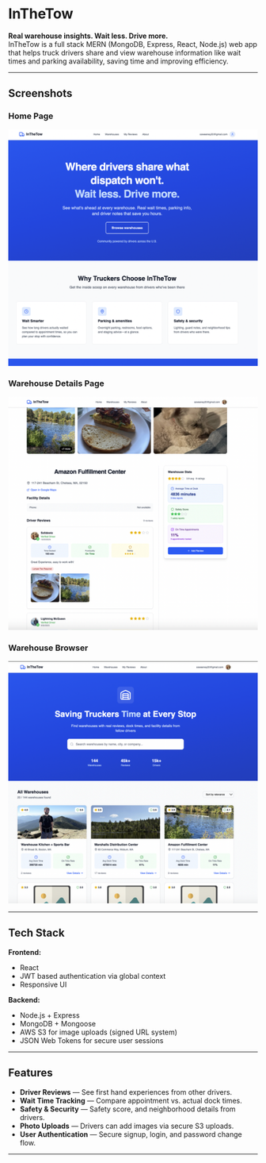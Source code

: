 # InTheTow

**Real warehouse insights. Wait less. Drive more.**  
InTheTow is a full stack MERN (MongoDB, Express, React, Node.js) web app that helps truck drivers share and view warehouse information like wait times and parking availability, saving time and improving efficiency.

---

## Screenshots

### Home Page
![Home Page](./screenshots/Homepage.png)

### Warehouse Details Page
![Warehouse Page](./screenshots/Warehouse_Example.png)

### Warehouse Browser
![Warehouse Browser](./screenshots/Warehouse_Browser_2.png)

---

## Tech Stack

**Frontend:**
- React 
- JWT based authentication via global context
- Responsive UI 

**Backend:**
- Node.js + Express
- MongoDB + Mongoose
- AWS S3 for image uploads (signed URL system)
- JSON Web Tokens for secure user sessions

---

## Features

- **Driver Reviews** — See first hand experiences from other drivers.
- **Wait Time Tracking** — Compare appointment vs. actual dock times.
- **Safety & Security** — Safety score, and neighborhood details from drivers.
- **Photo Uploads** — Drivers can add images via secure S3 uploads.
- **User Authentication** — Secure signup, login, and password change flow.

---
